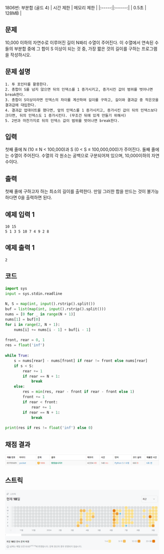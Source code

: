 1806번: 부분합 (골드 4)
| 시간 제한 | 메모리 제한 |
|:-----:|:------:|
|  0.5초   | 128MB  |

## 문제
10,000 이하의 자연수로 이루어진 길이 N짜리 수열이 주어진다. 이 수열에서 연속된 수들의 부분합 중에 그 합이 S 이상이 되는 것 중, 가장 짧은 것의 길이를 구하는 프로그램을 작성하시오.


## 문제 설명
```text
1. 투 포인터를 활용한다.
2. 총합이 S를 넘지 않으면 뒤의 인덱스를 1 증가시키고, 증가시킨 값이 범위를 벗어나면 break한다.
3. 총합이 S이상이라면 인덱스의 차이를 계산하여 길이를 구하고, 길이와 결과값 중 작은것을 결과값에 대입한다.
4. 결과값 업데이트를 했다면, 앞의 인덱스를 1 증가시키고, 증가시킨 값이 뒤의 인덱스보다 크다면, 뒤의 인덱스도 1 증가시킨다. (무조건 뒤에 있게 만들기 위해서)
5. 2번과 마찬가지로 뒤의 인덱스 값이 범위를 벗어나면 break한다.
```

## 입력
첫째 줄에 N (10 ≤ N < 100,000)과 S (0 < S ≤ 100,000,000)가 주어진다. 둘째 줄에는 수열이 주어진다. 수열의 각 원소는 공백으로 구분되어져 있으며, 10,000이하의 자연수이다.

## 출력
첫째 줄에 구하고자 하는 최소의 길이를 출력한다. 만일 그러한 합을 만드는 것이 불가능하다면 0을 출력하면 된다.





## 예제 입력 1 
```text
10 15
5 1 3 5 10 7 4 9 2 8
```
## 예제 출력 1 
```text
2
```


## 코드
```python
import sys
input = sys.stdin.readline

N, S = map(int, input().rstrip().split())
buf = list(map(int, input().rstrip().split()))
nums = [0 for _ in range(N + 1)]
nums[1] = buf[0]
for i in range(2, N + 1):
    nums[i] += nums[i - 1] + buf[i - 1]

front, rear = 0, 1
res = float('inf')

while True:
    s = nums[rear] - nums[front] if rear != front else nums[rear]
    if s < S:
        rear += 1
        if rear == N + 1:
            break
    else:
        res = min(res, rear - front if rear - front else 1)
        front += 1
        if rear < front:
            rear += 1
        if rear == N + 1:
            break

print(res if res != float('inf') else 0)


```

## 채점 결과
![img.png](img.png)

## 스트릭
![img_1.png](img_1.png)